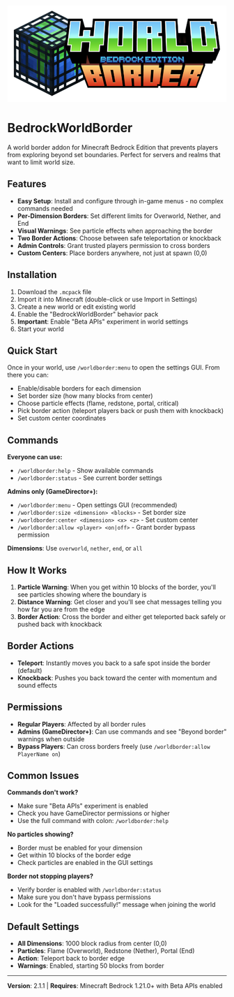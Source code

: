 ![BedrockWorldBorder](minecraft_title.png)

# BedrockWorldBorder

A world border addon for Minecraft Bedrock Edition that prevents players from exploring beyond set boundaries. Perfect for servers and realms that want to limit world size.

## Features

- **Easy Setup**: Install and configure through in-game menus - no complex commands needed
- **Per-Dimension Borders**: Set different limits for Overworld, Nether, and End
- **Visual Warnings**: See particle effects when approaching the border
- **Two Border Actions**: Choose between safe teleportation or knockback
- **Admin Controls**: Grant trusted players permission to cross borders
- **Custom Centers**: Place borders anywhere, not just at spawn (0,0)

## Installation

1. Download the `.mcpack` file
2. Import it into Minecraft (double-click or use Import in Settings)
3. Create a new world or edit existing world
4. Enable the "BedrockWorldBorder" behavior pack
5. **Important**: Enable "Beta APIs" experiment in world settings
6. Start your world

## Quick Start

Once in your world, use `/worldborder:menu` to open the settings GUI. From there you can:

- Enable/disable borders for each dimension
- Set border size (how many blocks from center)
- Choose particle effects (flame, redstone, portal, critical)
- Pick border action (teleport players back or push them with knockback)
- Set custom center coordinates

## Commands

**Everyone can use:**
- `/worldborder:help` - Show available commands
- `/worldborder:status` - See current border settings

**Admins only (GameDirector+):**
- `/worldborder:menu` - Open settings GUI (recommended)
- `/worldborder:size <dimension> <blocks>` - Set border size
- `/worldborder:center <dimension> <x> <z>` - Set custom center
- `/worldborder:allow <player> <on|off>` - Grant border bypass permission

**Dimensions**: Use `overworld`, `nether`, `end`, or `all`

## How It Works

1. **Particle Warning**: When you get within 10 blocks of the border, you'll see particles showing where the boundary is
2. **Distance Warning**: Get closer and you'll see chat messages telling you how far you are from the edge
3. **Border Action**: Cross the border and either get teleported back safely or pushed back with knockback

## Border Actions

- **Teleport**: Instantly moves you back to a safe spot inside the border (default)
- **Knockback**: Pushes you back toward the center with momentum and sound effects

## Permissions

- **Regular Players**: Affected by all border rules
- **Admins (GameDirector+)**: Can use commands and see "Beyond border" warnings when outside
- **Bypass Players**: Can cross borders freely (use `/worldborder:allow PlayerName on`)

## Common Issues

**Commands don't work?**
- Make sure "Beta APIs" experiment is enabled
- Check you have GameDirector permissions or higher
- Use the full command with colon: `/worldborder:help`

**No particles showing?**
- Border must be enabled for your dimension
- Get within 10 blocks of the border edge
- Check particles are enabled in the GUI settings

**Border not stopping players?**
- Verify border is enabled with `/worldborder:status`
- Make sure you don't have bypass permissions
- Look for the "Loaded successfully!" message when joining the world

## Default Settings

- **All Dimensions**: 1000 block radius from center (0,0)
- **Particles**: Flame (Overworld), Redstone (Nether), Portal (End)
- **Action**: Teleport back to border edge
- **Warnings**: Enabled, starting 50 blocks from border

---

**Version**: 2.1.1 | **Requires**: Minecraft Bedrock 1.21.0+ with Beta APIs enabled

